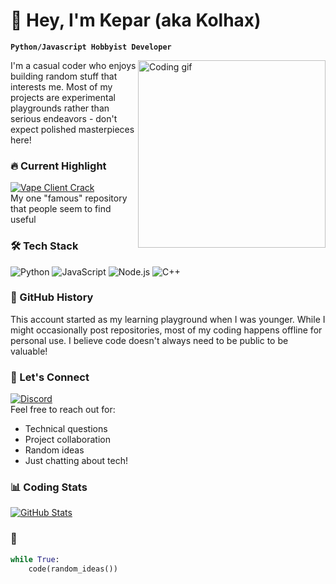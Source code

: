 # 👋 Hey, I'm Kepar (aka Kolhax)

**`Python/Javascript Hobbyist Developer`**

<img align="right" width="300" src="https://media.tenor.com/WHUfUK3X0kAAAAC/hacker-hacking.gif" alt="Coding gif" />

I'm a casual coder who enjoys building random stuff that interests me. Most of my projects are experimental playgrounds rather than serious endeavors - don't expect polished masterpieces here!

### 🔥 Current Highlight
[![Vape Client Crack](https://img.shields.io/badge/-⭐_Vape_Client_Crack-000?style=flat-square&logo=github&logoColor=white)](https://github.com/KeparYTbcc/Vape-Client-Crack)  
My one "famous" repository that people seem to find useful

### 🛠️ Tech Stack
![Python](https://img.shields.io/badge/-Python-3776AB?style=flat-square&logo=python&logoColor=white)
![JavaScript](https://img.shields.io/badge/-JavaScript-F7DF1E?style=flat-square&logo=javascript&logoColor=black)
![Node.js](https://img.shields.io/badge/-Node.js-339933?style=flat-square&logo=node.js&logoColor=white)
![C++](https://img.shields.io/badge/-C%2B%2B-00599C?style=flat-square&logo=c%2B%2B&logoColor=white)

### 📜 GitHub History
This account started as my learning playground when I was younger. While I might occasionally post repositories, most of my coding happens offline for personal use. I believe code doesn't always need to be public to be valuable!

### 💬 Let's Connect
[![Discord](https://img.shields.io/badge/-kolhaxdev-5865F2?style=flat-square&logo=discord&logoColor=white)](https://discord.com/users/530947135349194752)  
Feel free to reach out for:
- Technical questions
- Project collaboration
- Random ideas
- Just chatting about tech!

### 📊 Coding Stats
<!-- GitHub Stats using github-readme-stats.vercel.app -->
[![GitHub Stats](https://github-readme-stats.vercel.app/api?username=KeparYTbcc&show_icons=true&theme=radical)](https://github.com/KeparYTbcc)

### 🌊
```python
while True:
    code(random_ideas())
```
